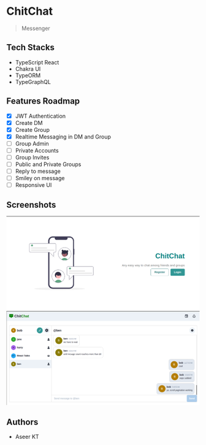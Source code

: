 # ChitChat

> Messenger

## Tech Stacks

- TypeScript React
- Chakra UI
- TypeORM
- TypeGraphQL

## Features Roadmap

- [x] JWT Authentication
- [x] Create DM
- [x] Create Group
- [x] Realtime Messaging in DM and Group
- [ ] Group Admin
- [ ] Private Accounts
- [ ] Group Invites
- [ ] Public and Private Groups
- [ ] Reply to message
- [ ] Smiley on message
- [ ] Responsive UI

## Screenshots

![ChitChat Home Page](/assets/chiti-chat-home.png)
![Main Chat UI](/assets/chiti-chat-msg-ss.png)

## Authors

- Aseer KT
